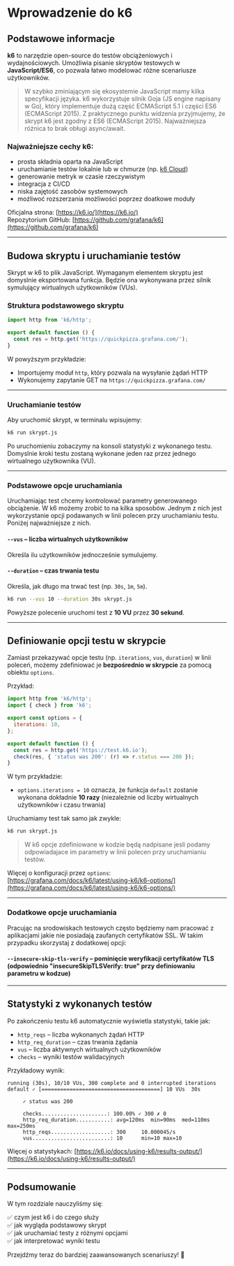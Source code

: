 
# Wprowadzenie do k6

## Podstawowe informacje

**k6** to narzędzie open-source do testów obciążeniowych i wydajnościowych. Umożliwia pisanie skryptów testowych w **JavaScript/ES6**, co pozwala łatwo modelować różne scenariusze użytkowników.

> W szybko zminiającym się ekosystemie JavaScript mamy kilka specyfikacji języka. k6 wykorzystuje silnik Goja (JS engine napisany w Go), który implementuje dużą część ECMAScript 5.1 i części ES6 (ECMAScript 2015). Z praktycznego punktu widzenia przyjmujemy, że skrypt k6 jest zgodny z ES6 (ECMAScript 2015). Najważniejsza różnica to brak obługi async/await.

### Najważniejsze cechy k6:

- prosta składnia oparta na JavaScript
- uruchamianie testów lokalnie lub w chmurze (np. [k6 Cloud](https://k6.io/cloud))
- generowanie metryk w czasie rzeczywistym
- integracja z CI/CD
- niska zajętość zasobów systemowych
- możliwoć rozszerzania możliwości poprzez doatkowe moduły

Oficjalna strona: [https://k6.io/](https://k6.io/)  
Repozytorium GitHub: [https://github.com/grafana/k6](https://github.com/grafana/k6)

---

## Budowa skryptu i uruchamianie testów

Skrypt w k6 to plik JavaScript. Wymaganym elementem skryptu jest domyslnie eksportowana funkcja. Będzie ona wykonywana przez silnik symulujący wirtualnych użytkowników (VUs).

### Struktura podstawowego skryptu

```javascript
import http from 'k6/http';

export default function () {
  const res = http.get('https://quickpizza.grafana.com/');
}
```

W powyższym przykładzie:

- Importujemy moduł `http`, który pozwala na wysyłanie żądań HTTP
- Wykonujemy zapytanie GET na `https://quickpizza.grafana.com/`

---

### Uruchamianie testów

Aby uruchomić skrypt, w terminalu wpisujemy:

```bash
k6 run skrypt.js
```

Po uruchomieniu zobaczymy na konsoli statystyki z wykonanego testu. Domyslnie kroki testu zostaną wykonane jeden raz przez jednego wirtualnego użytkownika (VU).

---
### Podstawowe opcje uruchamiania

Uruchamiając test chcemy kontrolować parametry generowanego obciążenie. W k6 możemy zrobić to na kilka sposobów. Jednym z nich jest wykorzystanie opcji podawanych w linii polecen przy uruchamianiu testu. Poniżej najważniejsze z nich.

#### `--vus` – liczba wirtualnych użytkowników

Określa ilu użytkowników jednocześnie symulujemy.

#### `--duration` – czas trwania testu

Określa, jak długo ma trwać test (np. `30s`, `1m`, `5m`).

```bash
k6 run --vus 10 --duration 30s skrypt.js
```

Powyższe polecenie uruchomi test z **10 VU** przez **30 sekund**.

---

## Definiowanie opcji testu w skrypcie

Zamiast przekazywać opcje testu (np. `iterations`, `vus`, `duration`) w linii poleceń, możemy zdefiniować je **bezpośrednio w skrypcie** za pomocą obiektu `options`.

Przykład:

```javascript
import http from 'k6/http';
import { check } from 'k6';

export const options = {
  iterations: 10,
};

export default function () {
  const res = http.get('https://test.k6.io');
  check(res, { 'status was 200': (r) => r.status === 200 });
}
```

W tym przykładzie:

- `options.iterations = 10` oznacza, że funkcja `default` zostanie wykonana dokładnie **10 razy** (niezależnie od liczby wirtualnych użytkowników i czasu trwania)

Uruchamiamy test tak samo jak zwykle:

```bash
k6 run skrypt.js
```

> W k6 opcje zdefiniowane w kodzie będą nadpisane jesli podamy odpowiadajace im parametry w linii polecen przy uruchamianiu testów. 

Więcej o konfiguracji przez `options`: [https://grafana.com/docs/k6/latest/using-k6/k6-options/](https://grafana.com/docs/k6/latest/using-k6/k6-options/)

---

### Dodatkowe opcje uruchamiania

Pracując na srodowiskach testowych często będziemy nam pracować z aplikacjami jakie nie posiadają zaufanych certyfikatów SSL. W takim przypadku skorzystaj z dodatkowej opcji: 

#### `--insecure-skip-tls-verify` – pominięcie weryfikacji certyfikatów TLS (odpowiednio "insecureSkipTLSVerify: true" przy definiowaniu parametru w kodzue) 

---

## Statystyki z wykonanych testów

Po zakończeniu testu k6 automatycznie wyświetla statystyki, takie jak:

- `http_reqs` – liczba wykonanych żądań HTTP
- `http_req_duration` – czas trwania żądania
- `vus` – liczba aktywnych wirtualnych użytkowników
- `checks` – wyniki testów walidacyjnych

Przykładowy wynik:

```
running (30s), 10/10 VUs, 300 complete and 0 interrupted iterations
default ✓ [======================================] 10 VUs  30s

     ✓ status was 200

     checks.....................: 100.00% ✓ 300 ✗ 0
     http_req_duration...........: avg=120ms  min=90ms  med=110ms  max=250ms
     http_reqs...................: 300     10.000045/s
     vus.........................: 10      min=10 max=10
```

Więcej o statystykach: [https://k6.io/docs/using-k6/results-output/](https://k6.io/docs/using-k6/results-output/)

---

## Podsumowanie

W tym rozdziale nauczyliśmy się:

✅ czym jest k6 i do czego służy  
✅ jak wygląda podstawowy skrypt  
✅ jak uruchamiać testy z różnymi opcjami  
✅ jak interpretować wyniki testu

Przejdźmy teraz do bardziej zaawansowanych scenariuszy! 🎯
